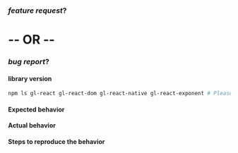 ### *feature request*? 

# -- OR -- 

### *bug report*?

#### library version

```bash
npm ls gl-react gl-react-dom gl-react-native gl-react-exponent # Please run and paste the output of this
```

#### Expected behavior

#### Actual behavior

#### Steps to reproduce the behavior
